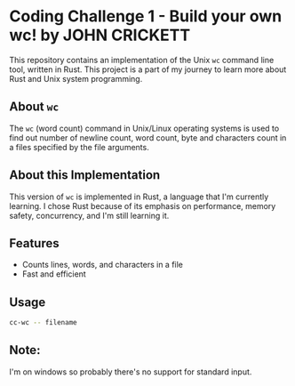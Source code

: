 # Coding Challenge 1 - Build your own wc! by JOHN CRICKETT

This repository contains an implementation of the Unix `wc` command line tool, written in Rust. This project is a part of my journey to learn more about Rust and Unix system programming.

## About `wc`

The `wc` (word count) command in Unix/Linux operating systems is used to find out number of newline count, word count, byte and characters count in a files specified by the file arguments.

## About this Implementation

This version of `wc` is implemented in Rust, a language that I'm currently learning. I chose Rust because of its emphasis on performance, memory safety, concurrency, and I'm still learning it.

## Features

- Counts lines, words, and characters in a file
- Fast and efficient

## Usage

```bash
cc-wc -- filename
```

## Note:

I'm on windows so probably there's no support for standard input.

